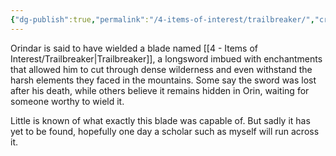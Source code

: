 ```yaml
---
{"dg-publish":true,"permalink":"/4-items-of-interest/trailbreaker/","created":"2025-01-21T18:39:51.957-06:00","updated":"2025-01-21T18:41:43.256-06:00"}
---
```



Orindar is said to have wielded a blade named [[4 - Items of Interest/Trailbreaker\|Trailbreaker]], a longsword imbued with enchantments that allowed him to cut through dense wilderness and even withstand the harsh elements they faced in the mountains. Some say the sword was lost after his death, while others believe it remains hidden in Orin, waiting for someone worthy to wield it.

Little is known of what exactly this blade was capable of. But sadly it has yet to be found, hopefully one day a scholar such as myself will run across it. 